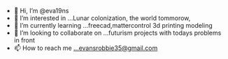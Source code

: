 - 👋 Hi, I’m @eva19ns
- 👀 I’m interested in ...Lunar colonization, the world tommorow, 
- 🌱 I’m currently learning ...freecad,mattercontrol 3d printing modeling
- 💞️ I’m looking to collaborate on ...futurism projects with todays problems in front
- 📫 How to reach me ...evansrobbie35@gmail.com

<!---
eva19ns/eva19ns is a ✨ special ✨ repository because its `README.md` (this file) appears on your GitHub profile.
You can click the Preview link to take a look at your changes.
--->
